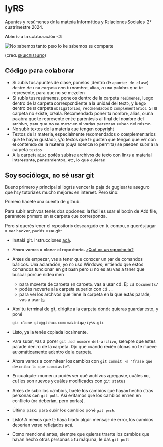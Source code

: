 # IyRS
Apuntes y resúmenes de la materia Informática y Relaciones Sociales, 2° cuatrimestre 2024.

Abierto a la colaboración <3

![No sabemos tanto pero lo ke sabemos se comparte](https://instagram.faep14-3.fna.fbcdn.net/v/t51.2885-15/57034864_2059891234133231_7850106499234263585_n.jpg?stp=dst-jpg_e35_p640x640_sh0.08&efg=eyJ2ZW5jb2RlX3RhZyI6ImltYWdlX3VybGdlbi4xMDgweDExMjYuc2RyLmYyODg1LmRlZmF1bHRfaW1hZ2UifQ&_nc_ht=instagram.faep14-3.fna.fbcdn.net&_nc_cat=111&_nc_ohc=3zFZ8dT4PDMQ7kNvgFLpAFp&edm=ANTKIIoBAAAA&ccb=7-5&oh=00_AYBvsCz0mey9O6hQFLSdWASnnQCcmIno_n2zGLGd3ZYPcA&oe=66D94295&_nc_sid=d885a2)

(cred. [skuichisaurio](https://www.instagram.com/skuichisaurio/))


## Código para colaborar
- Si subís tus apuntes de clase, ponelos (dentro de `apuntes de clase`) dentro de una carpeta con tu nombre, alias, o una palabra que te represente, para que no se mezclen
- Si subís tus resúmenes, ponelos dentro de la carpeta `resúmenes`, luego dentro de la carpeta correspondiente a la unidad del texto,
y luego dentro de la carpeta `obligatorios`, `recomendados` o `complementarios`. Si la carpeta no existe, creala. Recomendado poner tu nombre, alias, o una palabra que te represente
entre paréntesis al final del nombre del archivo, para que no se mezclen si varias personas suben del mismo
- No subir textos de la materia que tengan copyright
- Textos de la materia, especialmente recomendados o complementarios que te hayan gustado, y/o textos que te gusten que tengan que ver con el contenido de la materia
 (cuya licencia lo permita) se pueden subir a la carpeta `textos`
- A la carpeta `misc` podés subirse archivos de texto con links a material interesante, pensamientos, etc, lo que quieras

## Soy sociólogx, no sé usar git
Bueno primero y principal si lográs vencer la paja de guglear te aseguro que hay tutoriales mucho mejores en internet. Pero sino: 

Primero hacete una cuenta de github.

Para subir archivos tenés dos opciones: la fácil es usar el botón de Add file, parándote primero en la carpeta que corresponda.

Pero si querés tener el repositorio descargado en tu compu, o querés jugar a ser hacker, podés usar git:
- Instalá git. Instrucciones [acá](https://git-scm.com/book/es/v2/Inicio---Sobre-el-Control-de-Versiones-Instalaci%C3%B3n-de-Git).
- Ahora vamos a clonar el repositorio. [¿Qué es un repositorio?](https://docs.github.com/es/repositories/creating-and-managing-repositories/about-repositories)
- Antes de empezar, vas a tener que conocer un par de comandos básicos. Una aclaración, yo no uso Windows; entiendo que estos comandos funcionan en git bash pero si no es así vas a tener que buscar porque nidea men
    - para moverte de carpeta en carpeta, vas a usar [cd](https://es.wikipedia.org/wiki/Chdir). Ej: `cd Documents/`
    - podés moverte a la carpeta superior con `cd ..` 
    - para ver los archivos que tiene la carpeta en la que estás parade, vas a usar [ls](https://es.wikipedia.org/wiki/Ls)
- Abrí tu terminal de git, dirigite a la carpeta donde quieras guardar esto, y poné

  `git clone git@github.com:makiniqa/IyRS.git`
- Listo, ya la tenés copiada localmente. 
- Para subir, vas a poner `git add nombre-del-archivo`, siempre que estés parade dentro de la carpeta. Ojo que cuando recién clonás no te mueve automáticamente adentro de la carpeta.
- Ahora vamos a commitear los cambios con `git commit -m "frase que describa lo que cambiaste"`.
- En cualquier momento podés ver qué archivos agregaste, cuáles no, cuáles son nuevos y cuáles modificados con `git status`
- Antes de subir los cambios, traete los cambios que hayan hecho otras personas con `git pull`. Así evitamos que los cambios entren en conflicto (no deberían, pero porlas).
- Último paso: para subir los cambios poné `git push`.
- Listo! A menos que te haya tirado algún mensaje de error, los cambios deberían verse reflejados acá.
- Como mencioné antes, siempre que quieras traerte los cambios que hayan hecho otras personas a tu máquina, le das `git pull`


